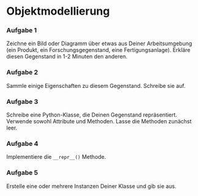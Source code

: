 
# Objektmodellierung

### Aufgabe 1

Zeichne ein Bild oder Diagramm über etwas aus Deiner Arbeitsumgebung (ein Produkt, ein Forschungsgegenstand, eine Fertigungsanlage). Erkläre diesen Gegenstand in 1-2 Minuten den anderen.

### Aufgabe 2

Sammle einige Eigenschaften zu diesem Gegenstand. Schreibe sie auf.

### Aufgabe 3

Schreibe eine Python-Klasse, die Deinen Gegenstand repräsentiert. Verwende sowohl Attribute und Methoden. Lasse die Methoden zunächst leer.

### Aufgabe 4

Implementiere die `__repr__()` Methode. 

### Aufgabe 5

Erstelle eine oder mehrere Instanzen Deiner Klasse und gib sie aus.
